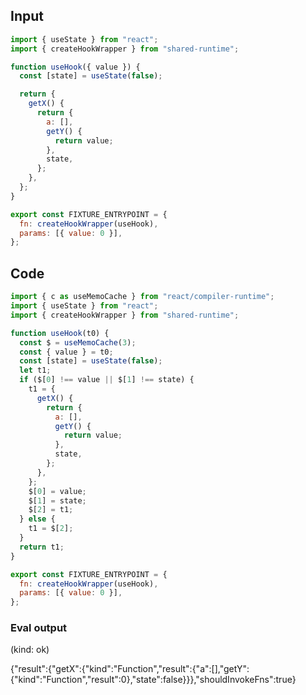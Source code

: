 
## Input

```javascript
import { useState } from "react";
import { createHookWrapper } from "shared-runtime";

function useHook({ value }) {
  const [state] = useState(false);

  return {
    getX() {
      return {
        a: [],
        getY() {
          return value;
        },
        state,
      };
    },
  };
}

export const FIXTURE_ENTRYPOINT = {
  fn: createHookWrapper(useHook),
  params: [{ value: 0 }],
};

```

## Code

```javascript
import { c as useMemoCache } from "react/compiler-runtime";
import { useState } from "react";
import { createHookWrapper } from "shared-runtime";

function useHook(t0) {
  const $ = useMemoCache(3);
  const { value } = t0;
  const [state] = useState(false);
  let t1;
  if ($[0] !== value || $[1] !== state) {
    t1 = {
      getX() {
        return {
          a: [],
          getY() {
            return value;
          },
          state,
        };
      },
    };
    $[0] = value;
    $[1] = state;
    $[2] = t1;
  } else {
    t1 = $[2];
  }
  return t1;
}

export const FIXTURE_ENTRYPOINT = {
  fn: createHookWrapper(useHook),
  params: [{ value: 0 }],
};

```
      
### Eval output
(kind: ok) <div>{"result":{"getX":{"kind":"Function","result":{"a":[],"getY":{"kind":"Function","result":0},"state":false}}},"shouldInvokeFns":true}</div>